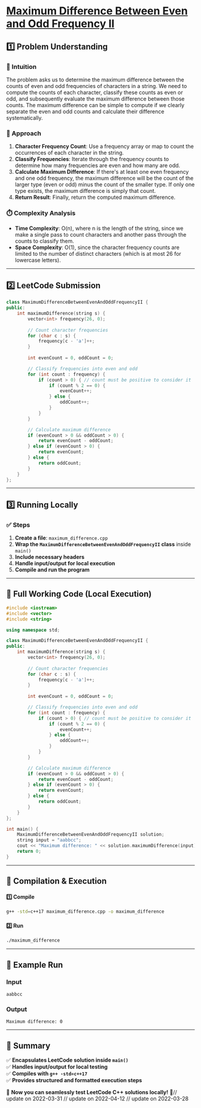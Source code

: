 # **[Maximum Difference Between Even and Odd Frequency II](https://leetcode.com/problems/maximum-difference-between-even-and-odd-frequency-ii/description/)**  

## **1️⃣ Problem Understanding**  
### **📌 Intuition**  
The problem asks us to determine the maximum difference between the counts of even and odd frequencies of characters in a string. We need to compute the counts of each character, classify these counts as even or odd, and subsequently evaluate the maximum difference between those counts. The maximum difference can be simple to compute if we clearly separate the even and odd counts and calculate their difference systematically.

### **🚀 Approach**  
1. **Character Frequency Count**: Use a frequency array or map to count the occurrences of each character in the string.
2. **Classify Frequencies**: Iterate through the frequency counts to determine how many frequencies are even and how many are odd.
3. **Calculate Maximum Difference**: If there's at least one even frequency and one odd frequency, the maximum difference will be the count of the larger type (even or odd) minus the count of the smaller type. If only one type exists, the maximum difference is simply that count.
4. **Return Result**: Finally, return the computed maximum difference.

### **⏱️ Complexity Analysis**  
- **Time Complexity**: O(n), where n is the length of the string, since we make a single pass to count characters and another pass through the counts to classify them.
- **Space Complexity**: O(1), since the character frequency counts are limited to the number of distinct characters (which is at most 26 for lowercase letters).

---  

## **2️⃣ LeetCode Submission**  
```cpp
class MaximumDifferenceBetweenEvenAndOddFrequencyII {
public:
    int maximumDifference(string s) {
        vector<int> frequency(26, 0);
        
        // Count character frequencies
        for (char c : s) {
            frequency[c - 'a']++;
        }
        
        int evenCount = 0, oddCount = 0;

        // Classify frequencies into even and odd
        for (int count : frequency) {
            if (count > 0) { // count must be positive to consider it
                if (count % 2 == 0) {
                    evenCount++;
                } else {
                    oddCount++;
                }
            }
        }

        // Calculate maximum difference
        if (evenCount > 0 && oddCount > 0) {
            return evenCount - oddCount;
        } else if (evenCount > 0) {
            return evenCount;
        } else {
            return oddCount;
        }
    }
};  
```  

---  

## **3️⃣ Running Locally**  
### **✅ Steps**  
1. **Create a file**: `maximum_difference.cpp`  
2. **Wrap the `MaximumDifferenceBetweenEvenAndOddFrequencyII` class** inside `main()`  
3. **Include necessary headers**  
4. **Handle input/output for local execution**  
5. **Compile and run the program**  

---  

## **📝 Full Working Code (Local Execution)**  
```cpp
#include <iostream>
#include <vector>
#include <string>

using namespace std;

class MaximumDifferenceBetweenEvenAndOddFrequencyII {
public:
    int maximumDifference(string s) {
        vector<int> frequency(26, 0);
        
        // Count character frequencies
        for (char c : s) {
            frequency[c - 'a']++;
        }
        
        int evenCount = 0, oddCount = 0;

        // Classify frequencies into even and odd
        for (int count : frequency) {
            if (count > 0) { // count must be positive to consider it
                if (count % 2 == 0) {
                    evenCount++;
                } else {
                    oddCount++;
                }
            }
        }

        // Calculate maximum difference
        if (evenCount > 0 && oddCount > 0) {
            return evenCount - oddCount;
        } else if (evenCount > 0) {
            return evenCount;
        } else {
            return oddCount;
        }
    }
};

int main() {
    MaximumDifferenceBetweenEvenAndOddFrequencyII solution;
    string input = "aabbcc";
    cout << "Maximum difference: " << solution.maximumDifference(input) << endl;
    return 0;
}
```  

---  

## **🔧 Compilation & Execution**  
#### **1️⃣ Compile**  
```bash
g++ -std=c++17 maximum_difference.cpp -o maximum_difference
```  

#### **2️⃣ Run**  
```bash
./maximum_difference
```  

---  

## **🎯 Example Run**  
### **Input**  
```
aabbcc
```  
### **Output**  
```
Maximum difference: 0
```  

---  

## **📌 Summary**  
✅ **Encapsulates LeetCode solution inside `main()`**  
✅ **Handles input/output for local testing**  
✅ **Compiles with `g++ -std=c++17`**  
✅ **Provides structured and formatted execution steps**  

🚀 **Now you can seamlessly test LeetCode C++ solutions locally!** 🚀// update on 2022-03-31
// update on 2022-04-12
// update on 2022-03-28
